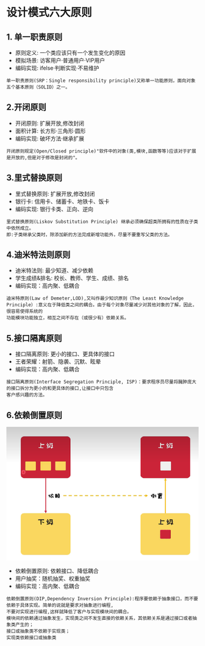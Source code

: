 # 设计模式六大原则
## 1. 单一职责原则
* 原则定义: 一个类应该只有一个发生变化的原因
* 模拟场景: 访客用户·普通用户·VIP用户
* 编码实现: ifelse·判断实现·不易维护
```text
单一职责原则(SRP：Single responsibility principle)又称单一功能原则，面向对象五个基本原则（SOLID）之一。
```

## 2.开闭原则
* 开闭原则: 扩展开放,修改封闭
* 面积计算: 长方形·三角形·圆形
* 编码实现: 破坏方法·继承扩展
```text
开闭原则规定(Open/Closed principle)"软件中的对象(类,模块,函数等等)应该对于扩展是开放的,但是对于修改是封闭的"。
```

## 3.里式替换原则
* 里式替换原则: 扩展开放,修改封闭
* 银行卡: 信用卡、储蓄卡、地铁卡、饭卡
* 编码实现: 银行卡类、正向、逆向
```text
里式替换原则(Liskov Substitution Principle) 继承必须确保超类所拥有的性质在子类中依然成立。
即:子类继承父类时，除添加新的方法完成新增功能外，尽量不要重写父类的方法。
```

## 4.迪米特法则原则
* 迪米特法则: 最少知道、减少依赖
* 学生成绩&排名: 校长、教师、学生、成绩、排名
* 编码实现：高内聚、低耦合
```text
迪米特原则(Law of Demeter,LOD),又叫作最少知识原则（The Least Knowledge Principle）:意义在于降低类之间的耦合。由于每个对象尽量减少对其他对象的了解，因此，很容易使得系统的
功能模块功能独立，相互之间不存在（或很少有）依赖关系。 
```

## 5.接口隔离原则
* 接口隔离原则: 更小的接口、更具体的接口
* 王者荣耀：射箭、隐袭、沉默、眩晕
* 编码实现：高内聚、低耦合
```text
接口隔离原则(Interface Segregation Principle, ISP)：要求程序员尽量将臃肿庞大的接口拆分为更小的和更具体的接口,让接口中只包含
客户感兴趣的方法。
```

## 6.依赖倒置原则
![依赖倒置原则](img/img.png)
* 依赖倒置原则: 依赖接口、降低耦合
* 用户抽奖：随机抽奖、权重抽奖
* 编码实现：高内聚、低耦合
```text
依赖倒置原则(DIP,Dependency Inversion Principle):程序要依赖于抽象接口，而不要依赖于具体实现。简单的说就是要求对抽象进行编程,
不要对实现进行编程,这样就降低了客户与实现模块间的耦合。
模块间的依赖通过抽象发生，实现类之间不发生直接的依赖关系，其依赖关系是通过接口或者抽象类产生的；
接口或抽象类不依赖于实现类；
实现类依赖接口或抽象类
```